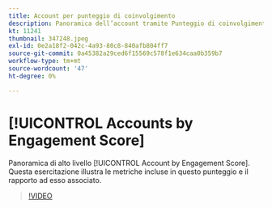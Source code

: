 ```yaml
---
title: Account per punteggio di coinvolgimento
description: Panoramica dell’account tramite Punteggio di coinvolgimento. Scopri quali metriche entrano in questo punteggio e il relativo rapporto.
kt: 11241
thumbnail: 347248.jpeg
exl-id: 0e2a18f2-042c-4a93-80c8-840afb804ff7
source-git-commit: 0a45382a29ced6f15569c578f1e634caa0b359b7
workflow-type: tm+mt
source-wordcount: '47'
ht-degree: 0%

---
```


# [!UICONTROL Accounts by Engagement Score]

Panoramica di alto livello [!UICONTROL Account by Engagement Score].  Questa esercitazione illustra le metriche incluse in questo punteggio e il rapporto ad esso associato.

>[!VIDEO](https://video.tv.adobe.com/v/347248/?quality=12&learn=on)
